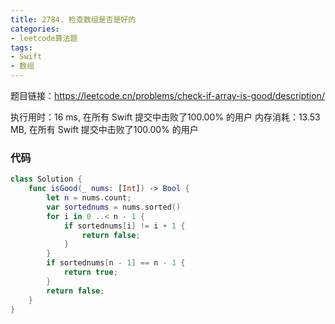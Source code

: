 ```yaml
---
title: 2784. 检查数组是否是好的
categories:
- leetcode算法题
tags: 
- Swift
- 数组
---
```


题目链接：https://leetcode.cn/problems/check-if-array-is-good/description/


执行用时：16 ms, 在所有 Swift 提交中击败了100.00% 的用户
内存消耗：13.53 MB, 在所有 Swift 提交中击败了100.00% 的用户

### 代码
``` swift
class Solution {
    func isGood(_ nums: [Int]) -> Bool {
        let n = nums.count;
        var sortednums = nums.sorted()
        for i in 0 ..< n - 1 {
            if sortednums[i] != i + 1 {
                return false;
            }
        }
        if sortednums[n - 1] == n - 1 {
            return true;
        }
        return false;
    }
}
```
